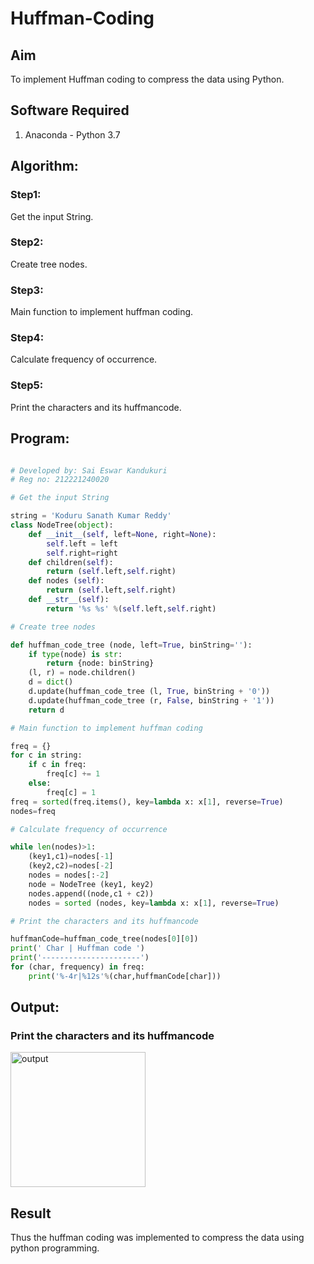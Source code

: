# Huffman-Coding
## Aim
To implement Huffman coding to compress the data using Python.

## Software Required
1. Anaconda - Python 3.7

## Algorithm:
### Step1:

Get the input String.


### Step2:

Create tree nodes.

### Step3:

Main function to implement huffman coding.

### Step4:

Calculate frequency of occurrence.

### Step5:

Print the characters and its huffmancode.

 
## Program:

``` Python

# Developed by: Sai Eswar Kandukuri
# Reg no: 212221240020

# Get the input String

string = 'Koduru Sanath Kumar Reddy'
class NodeTree(object):
    def __init__(self, left=None, right=None):
        self.left = left
        self.right=right
    def children(self):
        return (self.left,self.right)
    def nodes (self):
        return (self.left,self.right)
    def __str__(self):
        return '%s %s' %(self.left,self.right)

# Create tree nodes

def huffman_code_tree (node, left=True, binString=''):
    if type(node) is str:
        return {node: binString}
    (l, r) = node.children()
    d = dict()
    d.update(huffman_code_tree (l, True, binString + '0'))
    d.update(huffman_code_tree (r, False, binString + '1'))
    return d

# Main function to implement huffman coding

freq = {}
for c in string:
    if c in freq:
        freq[c] += 1
    else:
        freq[c] = 1
freq = sorted(freq.items(), key=lambda x: x[1], reverse=True)
nodes=freq

# Calculate frequency of occurrence

while len(nodes)>1:
    (key1,c1)=nodes[-1]
    (key2,c2)=nodes[-2]
    nodes = nodes[:-2]
    node = NodeTree (key1, key2)
    nodes.append((node,c1 + c2))
    nodes = sorted (nodes, key=lambda x: x[1], reverse=True)

# Print the characters and its huffmancode

huffmanCode=huffman_code_tree(nodes[0][0])
print(' Char | Huffman code ')
print('----------------------')
for (char, frequency) in freq:
    print('%-4r|%12s'%(char,huffmanCode[char]))
```
## Output:

### Print the characters and its huffmancode

<img width="216" alt="output" src="https://user-images.githubusercontent.com/93427011/175801491-ed9785f6-16fa-448b-b72f-c57f5180b0a0.png">


## Result
Thus the huffman coding was implemented to compress the data using python programming.
